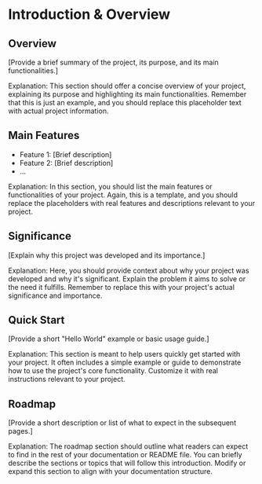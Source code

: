 # Introduction & Overview

## Overview

[Provide a brief summary of the project, its purpose, and its main functionalities.]

Explanation: This section should offer a concise overview of your project, explaining its purpose and highlighting its main functionalities. Remember that this is just an example, and you should replace this placeholder text with actual project information.

## Main Features

- Feature 1: [Brief description]
- Feature 2: [Brief description]
- ...

Explanation: In this section, you should list the main features or functionalities of your project. Again, this is a template, and you should replace the placeholders with real features and descriptions relevant to your project.

## Significance

[Explain why this project was developed and its importance.]

Explanation: Here, you should provide context about why your project was developed and why it's significant. Explain the problem it aims to solve or the need it fulfills. Remember to replace this with your project's actual significance and importance.

## Quick Start

[Provide a short "Hello World" example or basic usage guide.]

Explanation: This section is meant to help users quickly get started with your project. It often includes a simple example or guide to demonstrate how to use the project's core functionality. Customize it with real instructions relevant to your project.

## Roadmap

[Provide a short description or list of what to expect in the subsequent pages.]

Explanation: The roadmap section should outline what readers can expect to find in the rest of your documentation or README file. You can briefly describe the sections or topics that will follow this introduction. Modify or expand this section to align with your documentation structure.

